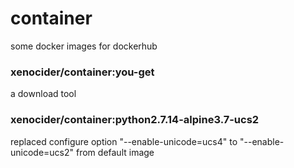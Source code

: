 # container

some docker images for dockerhub

### xenocider/container:you-get
a download tool

### xenocider/container:python2.7.14-alpine3.7-ucs2
replaced configure option "--enable-unicode=ucs4" to "--enable-unicode=ucs2" from default image
